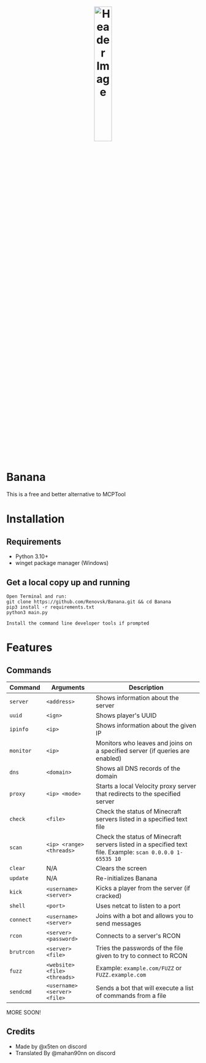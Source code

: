 <h1 align="center">
  <img src="https://r2.e-z.host/049cab41-5ed3-4a5c-a42f-5b83b721f333/re5pq23l.png" alt="Header Image" style="width:30%; max-width:600px;"/>
</h1>


# Banana
This is a free and better alternative to MCPTool

# Installation
## Requirements 
- Python 3.10+
- winget package manager (Windows)

## Get a local copy up and running
```
Open Terminal and run: 
git clone https://github.com/Renovsk/Banana.git && cd Banana
pip3 install -r requirements.txt
python3 main.py

Install the command line developer tools if prompted
```

# Features
## Commands

| Command   | Arguments         | Description                                                         |
|-----------|-------------------|---------------------------------------------------------------------|
| `server`  | `<address>`        | Shows information about the server                                  |
| `uuid`    | `<ign>`            | Shows player's UUID                                                 |
| `ipinfo`  | `<ip>`             | Shows information about the given IP                                |
| `monitor` | `<ip>`             | Monitors who leaves and joins on a specified server (if queries are enabled) |
| `dns`     | `<domain>`         | Shows all DNS records of the domain                                 |
| `proxy`   | `<ip> <mode>`      | Starts a local Velocity proxy server that redirects to the specified server |
| `check`   | `<file>`           | Check the status of Minecraft servers listed in a specified text file |
| `scan`    | `<ip> <range> <threads>` | Check the status of Minecraft servers listed in a specified text file. Example: `scan 0.0.0.0 1-65535 10` |
| `clear`   | N/A               | Clears the screen                                                    |
| `update`  | N/A               | Re-initializes Banana                                                |
| `kick`    | `<username> <server>` | Kicks a player from the server (if cracked)                          |
| `shell`   | `<port>`           | Uses netcat to listen to a port                                      |
| `connect` | `<username> <server>` | Joins with a bot and allows you to send messages                     |
| `rcon`    | `<server> <password>` | Connects to a server's RCON                                         |
| `brutrcon`| `<server> <file>`  | Tries the passwords of the file given to try to connect to RCON     |
| `fuzz`    | `<website> <file> <threads>` | Example: `example.com/FUZZ` or `FUZZ.example.com`                   |
| `sendcmd` | `<username> <server> <file>` | Sends a bot that will execute a list of commands from a file        |


MORE SOON!

## Credits
- Made by @x5ten on discord
- Translated By @mahan90nn on discord
